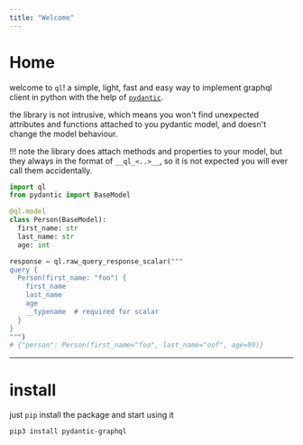 ```yaml
---
title: "Welcome"
---
```

# Home
welcome to `ql`! a simple, light, fast and easy way to implement graphql client
in python with the help of [`pydantic`](https://docs.pydantic.dev/latest/).

the library is not intrusive, which means you won't find unexpected attributes
and functions attached to you pydantic model, and doesn't change the model behaviour.

!!! note
    the library does attach methods and properties to your model, but they always in the format of
    `__ql_<..>__`, so it is not expected you will ever call them accidentally.


```py title="simple like it should be"
import ql
from pydantic import BaseModel

@ql.model
class Person(BaseModel):
  first_name: str
  last_name: str
  age: int

response = ql.raw_query_response_scalar("""
query {
  Person(first_name: "foo") {
    first_name
    last_name
    age
    __typename  # required for scalar
  }
}
""")
# {"person": Person(first_name="foo", last_name="oof", age=99)}
```

---

# install
just `pip` install the package and start using it
```console
pip3 install pydantic-graphql
```
